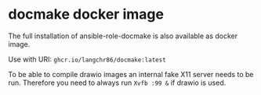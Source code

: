 docmake docker image
====================

The full installation of ansible-role-docmake is also available as docker image.

Use with URI: `ghcr.io/langchr86/docmake:latest`

To be able to compile drawio images an internal fake X11 server needs to be run.
Therefore you need to always run `Xvfb :99 &` if drawio is used.
